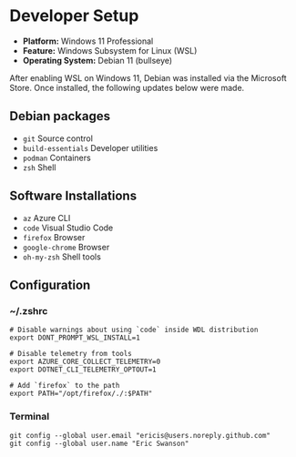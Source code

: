 # Developer Setup

- **Platform:** Windows 11 Professional
- **Feature:** Windows Subsystem for Linux (WSL)
- **Operating System:** Debian 11 (bullseye)

After enabling WSL on Windows 11, Debian was installed via the Microsoft Store. Once installed, the following updates below were made.

## Debian packages

- `git` Source control
- `build-essentials` Developer utilities
- `podman` Containers
- `zsh` Shell

## Software Installations

- `az` Azure CLI
- `code` Visual Studio Code
- `firefox` Browser
- `google-chrome` Browser
- `oh-my-zsh` Shell tools

## Configuration

### ~/.zshrc

```
# Disable warnings about using `code` inside WDL distribution
export DONT_PROMPT_WSL_INSTALL=1

# Disable telemetry from tools
export AZURE_CORE_COLLECT_TELEMETRY=0
export DOTNET_CLI_TELEMETRY_OPTOUT=1

# Add `firefox` to the path
export PATH="/opt/firefox/./:$PATH"
```

### Terminal

```
git config --global user.email "ericis@users.noreply.github.com"
git config --global user.name "Eric Swanson"
```
